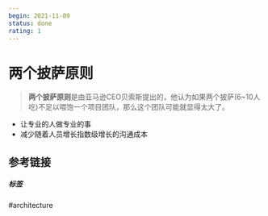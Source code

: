 ```yaml
---
begin: 2021-11-09
status: done
rating: 1
---
```


# 两个披萨原则

> **两个披萨原则**是由亚马逊CEO贝索斯提出的，他认为如果两个披萨(6~10人吃)不足以喂饱一个项目团队，那么这个团队可能就显得太大了。

- 让专业的人做专业的事
- 减少随着人员增长指数级增长的沟通成本

## 参考链接


##### 标签
#architecture 